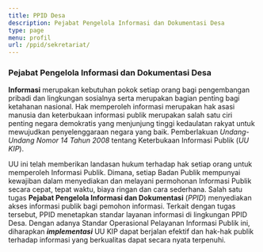 ```yaml
---
title: PPID Desa
description: Pejabat Pengelola Informasi dan Dokumentasi Desa
type: page
menu: profil
url: /ppid/sekretariat/
---
```


### Pejabat Pengelola Informasi dan Dokumentasi Desa

**Informasi** merupakan kebutuhan pokok setiap orang bagi pengembangan pribadi dan lingkungan sosialnya serta merupakan bagian penting bagi ketahanan nasional. Hak memperoleh informasi merupakan hak asasi manusia dan keterbukaan informasi publik merupakan salah satu ciri penting negara demokratis yang menjunjung tinggi kedaulatan rakyat untuk mewujudkan penyelenggaraan negara yang baik. Pemberlakuan *Undang-Undang Nomor 14 Tahun 2008* tentang Keterbukaan Informasi Publik (*UU KIP*).   

UU ini telah memberikan landasan hukum terhadap hak setiap orang untuk memperoleh Informasi Publik. Dimana, setiap Badan Publik mempunyai kewajiban dalam menyediakan dan melayani permohonan Informasi Publik secara cepat, tepat waktu, biaya ringan dan cara sederhana. Salah satu tugas **Pejabat Pengelola Informasi dan Dokumentasi** (*PPID*) menyediakan akses informasi publik bagi pemohon informasi. Terkait dengan tugas tersebut, PPID menetapkan standar layanan informasi di lingkungan PPID Desa. Dengan adanya Standar Operasional Pelayanan Informasi Publik ini, diharapkan ***implementasi*** UU KIP dapat berjalan efektif dan hak-hak publik terhadap informasi yang berkualitas dapat secara nyata terpenuhi.